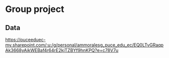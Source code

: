 # Group project
## Data
https://puceeduec-my.sharepoint.com/:u:/g/personal/ammoralesg_puce_edu_ec/EQ0LTvGRaqpAk3668yAikWEBaf4r64rE2kjTZBYf9hnKPQ?e=c78V7u
